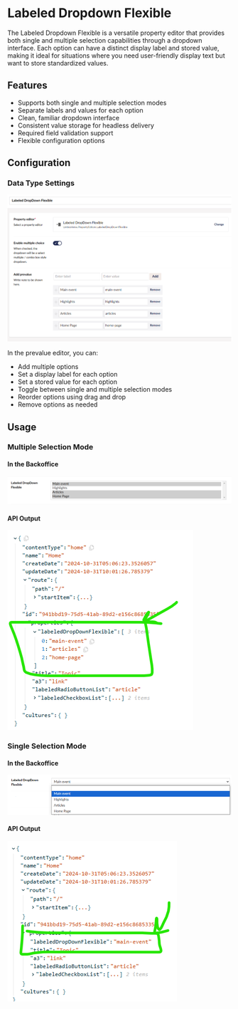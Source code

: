 # Labeled Dropdown Flexible

The Labeled Dropdown Flexible is a versatile property editor that provides both single and multiple selection capabilities through a dropdown interface. Each option can have a distinct display label and stored value, making it ideal for situations where you need user-friendly display text but want to store standardized values.

## Features

- Supports both single and multiple selection modes
- Separate labels and values for each option
- Clean, familiar dropdown interface
- Consistent value storage for headless delivery
- Required field validation support
- Flexible configuration options

## Configuration

### Data Type Settings

![Labeled DropDown Flexible - Prevalue editor](https://github.com/Ahmed-Adel3/Umbraco-UmbraVerse/blob/main/docs/assets/img/7-%20Labeled%20DropDown%20Flexible%20-%20Prevalue%20editor.png)

In the prevalue editor, you can:
- Add multiple options
- Set a display label for each option
- Set a stored value for each option
- Toggle between single and multiple selection modes
- Reorder options using drag and drop
- Remove options as needed

## Usage

### Multiple Selection Mode

#### In the Backoffice
![Labeled DropDown Flexible - Multi Select - In Page](https://github.com/Ahmed-Adel3/Umbraco-UmbraVerse/blob/main/docs/assets/img/8-%20Labeled%20DropDown%20Flexible%20-%20Multi%20Select%20-%20In%20Page.png)

#### API Output
![Labeled DropDown Flexible - Multi Select - Delivery API](https://github.com/Ahmed-Adel3/Umbraco-UmbraVerse/blob/main/docs/assets/img/9-%20Labeled%20DropDown%20Flexible%20-%20Multi%20Select%20-%20Delivery%20API.png)

### Single Selection Mode

#### In the Backoffice
![Labeled DropDown Flexible - Single Select - In Page](https://github.com/Ahmed-Adel3/Umbraco-UmbraVerse/blob/main/docs/assets/img/10-%20Labeled%20DropDown%20Flexible%20-%20Single%20Select%20-%20In%20Page.png)

#### API Output
![Labeled DropDown Flexible - Single Select - Delivery API](https://github.com/Ahmed-Adel3/Umbraco-UmbraVerse/blob/main/docs/assets/img/11-%20Labeled%20DropDown%20Flexible%20-%20Single%20Select%20-%20Delivery%20API.png)

